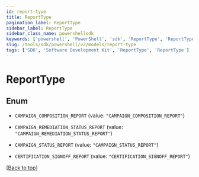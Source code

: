 ```yaml
---
id: report-type
title: ReportType
pagination_label: ReportType
sidebar_label: ReportType
sidebar_class_name: powershellsdk
keywords: ['powershell', 'PowerShell', 'sdk', 'ReportType', 'ReportType'] 
slug: /tools/sdk/powershell/v3/models/report-type
tags: ['SDK', 'Software Development Kit', 'ReportType', 'ReportType']
---
```



# ReportType

## Enum


* `CAMPAIGN_COMPOSITION_REPORT` (value: `"CAMPAIGN_COMPOSITION_REPORT"`)

* `CAMPAIGN_REMEDIATION_STATUS_REPORT` (value: `"CAMPAIGN_REMEDIATION_STATUS_REPORT"`)

* `CAMPAIGN_STATUS_REPORT` (value: `"CAMPAIGN_STATUS_REPORT"`)

* `CERTIFICATION_SIGNOFF_REPORT` (value: `"CERTIFICATION_SIGNOFF_REPORT"`)


[[Back to top]](#) 

